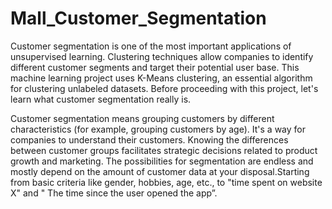 # Mall_Customer_Segmentation

Customer segmentation is one of the most important applications of unsupervised learning. Clustering techniques allow companies to identify different customer segments and target their potential user base. This machine learning project uses K-Means clustering, an essential algorithm for clustering unlabeled datasets. Before proceeding with this project, let's learn what  customer segmentation really is. 

Customer segmentation  means grouping  customers by different characteristics (for example, grouping customers by age).
It's a way for companies to understand their customers. Knowing the differences between customer groups facilitates strategic decisions related to product growth and marketing.
The possibilities for segmentation are endless and mostly depend  on the amount of customer data  at your disposal.Starting from  basic criteria like gender, hobbies, age, etc., to "time spent on website X" and " The time since the  user opened the app”.
